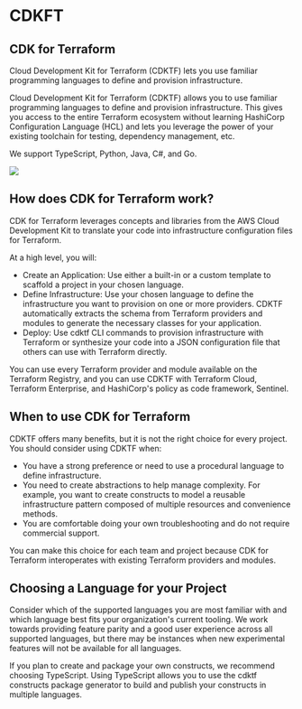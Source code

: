 # CDKFT

## CDK for Terraform

Cloud Development Kit for Terraform (CDKTF) lets you use familiar programming languages to define and provision infrastructure.

Cloud Development Kit for Terraform (CDKTF) allows you to use familiar programming languages to define and provision infrastructure. This gives you access to the entire Terraform ecosystem without learning HashiCorp Configuration Language (HCL) and lets you leverage the power of your existing toolchain for testing, dependency management, etc.

We support TypeScript, Python, Java, C#, and Go.

![](.gitbook/assets/Terraform/CDKTF_01.avif)


## How does CDK for Terraform work?

CDK for Terraform leverages concepts and libraries from the AWS Cloud Development Kit to translate your code into infrastructure configuration files for Terraform.

At a high level, you will:

<ul>
<li>
Create an Application: Use either a built-in or a custom template to scaffold a project in your chosen language.
</li>
<li>
Define Infrastructure: Use your chosen language to define the infrastructure you want to provision on one or more providers. CDKTF automatically extracts the schema from Terraform providers and modules to generate the necessary classes for your application.
</li>
<li>
Deploy: Use cdktf CLI commands to provision infrastructure with Terraform or synthesize your code into a JSON configuration file that others can use with Terraform directly.
</li>
</ul>

You can use every Terraform provider and module available on the Terraform Registry, and you can use CDKTF with Terraform Cloud, Terraform Enterprise, and HashiCorp's policy as code framework, Sentinel.

## When to use CDK for Terraform
CDKTF offers many benefits, but it is not the right choice for every project. You should consider using CDKTF when:

<ul>
<li>
You have a strong preference or need to use a procedural language to define infrastructure.
</li>
<li>
You need to create abstractions to help manage complexity. For example, you want to create constructs to model a reusable infrastructure pattern composed of multiple resources and convenience methods.
</li>
<li>
You are comfortable doing your own troubleshooting and do not require commercial support.
</li>
</ul>

You can make this choice for each team and project because CDK for Terraform interoperates with existing Terraform providers and modules.

## Choosing a Language for your Project

Consider which of the supported languages you are most familiar with and which language best fits your organization's current tooling. We work towards providing feature parity and a good user experience across all supported languages, but there may be instances when new experimental features will not be available for all languages.

If you plan to create and package your own constructs, we recommend choosing TypeScript. Using TypeScript allows you to use the cdktf constructs package generator to build and publish your constructs in multiple languages.